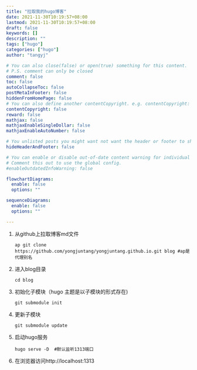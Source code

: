 ```yaml
---
title: "拉取我的hugo博客"
date: 2021-11-30T10:19:57+08:00
lastmod: 2021-11-30T10:19:57+08:00
draft: false
keywords: []
description: ""
tags: ["hugo"]
categories: ["hugo"]
author: "tangyj"

# You can also close(false) or open(true) something for this content.
# P.S. comment can only be closed
comment: false
toc: false
autoCollapseToc: false
postMetaInFooter: false
hiddenFromHomePage: false
# You can also define another contentCopyright. e.g. contentCopyright: "This is another copyright."
contentCopyright: false
reward: false
mathjax: false
mathjaxEnableSingleDollar: false
mathjaxEnableAutoNumber: false

# You unlisted posts you might want not want the header or footer to show
hideHeaderAndFooter: false

# You can enable or disable out-of-date content warning for individual post.
# Comment this out to use the global config.
#enableOutdatedInfoWarning: false

flowchartDiagrams:
  enable: false
  options: ""

sequenceDiagrams: 
  enable: false
  options: ""

---
```


1. 从github上拉取博客md文件

    ```
    ap git clone https://github.com/yongjuntang/yongjuntang.github.io.git blog #ap是代理别名			

2. 进入blog目录

    ```
    cd blog
    ```

3. 初始化子模块（hugo 主题是以子模块的形式存在)

    ```
    git submodule init
    ```

4. 更新子模块

    ```
    git submodule update
    ```

5. 启动hugo服务

    ```
    hugo serve -D  #默认监听1313端口
    ```

6. 在浏览器访问http://localhost:1313
